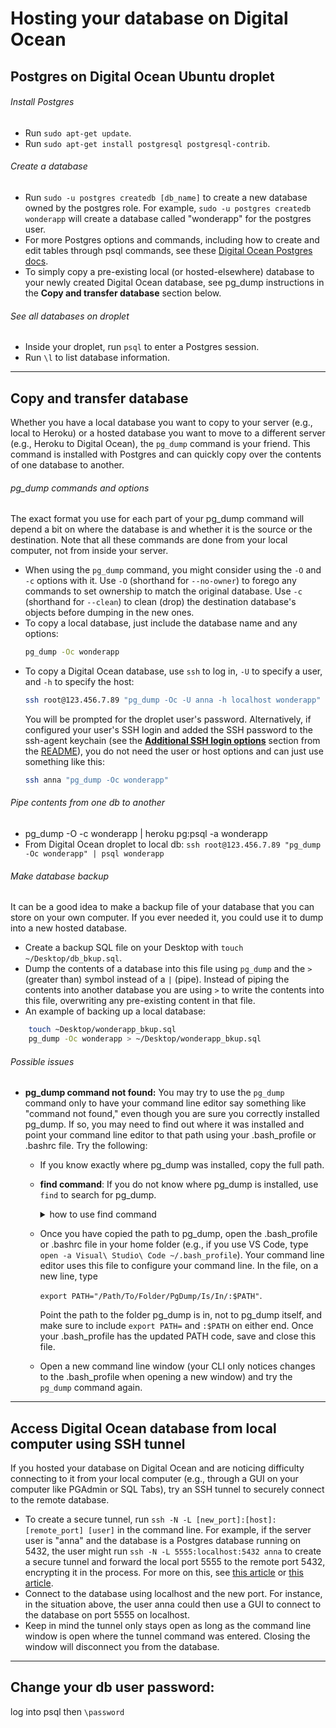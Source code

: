 # Hosting your database on Digital Ocean

## Postgres on Digital Ocean Ubuntu droplet

###### Install Postgres
- Run ```sudo apt-get update```.
- Run ```sudo apt-get install postgresql postgresql-contrib```.

###### Create a database
- Run ```sudo -u postgres createdb [db_name]``` to create a new database owned by the postgres role. For example, ```sudo -u postgres createdb wonderapp``` will create a database called "wonderapp" for the postgres user.
- For more Postgres options and commands, including how to create and edit tables through psql commands, see these [Digital Ocean Postgres docs](https://www.digitalocean.com/community/tutorials/how-to-install-and-use-postgresql-on-ubuntu-16-04#create-a-new-database).
- To simply copy a pre-existing local (or hosted-elsewhere) database to your newly created Digital Ocean database, see pg_dump instructions in the **Copy and transfer database** section below.

###### See all databases on droplet
- Inside your droplet, run ```psql``` to enter a Postgres session.
- Run ```\l``` to list database information.

***

## Copy and transfer database
Whether you have a local database you want to copy to your server (e.g., local to Heroku) or a hosted database you want to move to a different server (e.g., Heroku to Digital Ocean), the ```pg_dump``` command is your friend. This command is installed with Postgres and can quickly copy over the contents of one database to another. 

###### pg_dump commands and options
The exact format you use for each part of your pg_dump command will depend a bit on where the database is and whether it is the source or the destination. Note that all these commands are done from your local computer, not from inside your server.
- When using the ```pg_dump``` command, you might consider using the ```-O``` and ```-c``` options with it. Use ```-O``` (shorthand for ```--no-owner```) to forego any commands to set ownership to match the original database. Use ```-c``` (shorthand for ```--clean```) to clean (drop) the destination database's objects before dumping in the new ones.
- To copy a local database, just include the database name and any options: 
    ```sh
    pg_dump -Oc wonderapp
    ```
- To copy a Digital Ocean database, use ```ssh``` to log in, ```-U``` to specify a user, and ```-h``` to specify the host: 
    ```sh
    ssh root@123.456.7.89 "pg_dump -Oc -U anna -h localhost wonderapp"
    ```
    You will be prompted for the droplet user's password. Alternatively, if configured your user's SSH login and added the SSH password to the ssh-agent keychain (see the [**Additional SSH login options**](https://github.com/Alan-Miller/digital-ocean/blob/master/README.md#connect-to-server) section from the [README](https://github.com/Alan-Miller/digital-ocean/blob/master/README.md)), you do not need the user or host options and can just use something like this: 
    ```sh
    ssh anna "pg_dump -Oc wonderapp"
    ```

###### Pipe contents from one db to another
- pg_dump -O -c wonderapp | heroku pg:psql -a wonderapp
- From Digital Ocean droplet to local db: ```ssh root@123.456.7.89 "pg_dump -Oc wonderapp" | psql wonderapp```

###### Make database backup
It can be a good idea to make a backup file of your database that you can store on your own computer. If you ever needed it, you could use it to dump into a new hosted database.
- Create a backup SQL file on your Desktop with ```touch ~/Desktop/db_bkup.sql```.
- Dump the contents of a database into this file using ```pg_dump``` and the ```>``` (greater than) symbol instead of a ```|``` (pipe). Instead of piping the contents into another database you are using ```>``` to write the contents into this file, overwriting any pre-existing content in that file.
- An example of backing up a local database:
```sh
    touch ~Desktop/wonderapp_bkup.sql
    pg_dump -Oc wonderapp > ~/Desktop/wonderapp_bkup.sql
```

###### Possible issues
- **pg_dump command not found:** You may try to use the ```pg_dump``` command only to have your command line editor say something like "command not found," even though you are sure you correctly installed pg_dump. If so, you may need to find out where it was installed and point your command line editor to that path using your .bash_profile or .bashrc file. Try the following:
    - If you know exactly where pg_dump was installed, copy the full path. 
    - **find command**: If you do not know where pg_dump is installed, use ```find``` to search for pg_dump. 

        <details> <summary> how to use find command </summary>

        - The ``find`` command includes a path, options, and a search expression. For example, if you thought pg_dump was installed in your ```/Applications``` folder and wanted to search for pg_dump by its name, you might try ```find /Applications -name pg_dump``` (where ```-name``` is the search-by-name option). 
        - If you have no idea where pg_dump was installed, you might try simply ```find / -name pg_dump 2>/dev/null``` to search your entire root folder (since you are searching all your folders, use the ```2>/dev/null``` command to suppress errors, limiting your search to more useful results). 
        - Find the correct path to pg_dump in the search results and copy it. Here is an example of a search result showing where pg_dump might be installed:

        ```sh
            /Applications/Postgres.app/Contents/Versions/9.5/bin/pg_dump
        ```
        
        </details>
    
    - Once you have copied the path to pg_dump, open the .bash_profile or .bashrc file in your home folder (e.g., if you use VS Code, type ```open -a Visual\ Studio\ Code ~/.bash_profile```). Your command line editor uses this file to configure your command line. In the file, on a new line, type 

        ```export PATH="/Path/To/Folder/PgDump/Is/In/:$PATH"```. 
    
        Point the path to the folder pg_dump is in, not to pg_dump itself, and make sure to include ```export PATH=``` and ```:$PATH``` on either end. Once your .bash_profile has the updated PATH code, save and close this file. 
    - Open a new command line window (your CLI only notices changes to the .bash_profile when opening a new window) and try the ```pg_dump``` command again.

***

## Access Digital Ocean database from local computer using SSH tunnel
If you hosted your database on Digital Ocean and are noticing difficulty connecting to it from your local computer (e.g., through a GUI on your computer like PGAdmin or SQL Tabs), try an SSH tunnel to securely connect to the remote database.
- To create a secure tunnel, run ```ssh -N -L [new_port]:[host]:[remote_port] [user]``` in the command line. For example, if the server user is "anna" and the database is a Postgres database running on 5432, the user might run ```ssh -N -L 5555:localhost:5432 anna``` to create a secure tunnel and forward the local port 5555 to the remote port 5432, encrypting it in the process. For more on this, see [this article](http://www.revsys.com/writings/quicktips/ssh-tunnel.html) or [this article](https://blog.trackets.com/2014/05/17/ssh-tunnel-local-and-remote-port-forwarding-explained-with-examples.html).
- Connect to the database using localhost and the new port. For instance, in the situation above, the user anna could then use a GUI to connect to the database on port 5555 on localhost. 
- Keep in mind the tunnel only stays open as long as the command line window is open where the tunnel command was entered. Closing the window will disconnect you from the database.

***

## Change your db user password:
log into psql then ```\password```